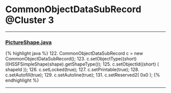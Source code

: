 # CommonObjectDataSubRecord @Cluster 3

***

### [PictureShape.java](https://searchcode.com/codesearch/view/15642357/)
{% highlight java %}
122. CommonObjectDataSubRecord c = new CommonObjectDataSubRecord();
123. c.setObjectType((short) ((HSSFSimpleShape)shape).getShapeType());
125. c.setObjectId((short) ( shapeId ));
126. c.setLocked(true);
127. c.setPrintable(true);
128. c.setAutofill(true);
129. c.setAutoline(true);
131. c.setReserved2( 0x0 );
{% endhighlight %}

***

